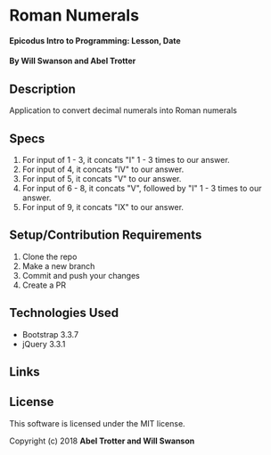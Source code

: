 # Roman Numerals

#### Epicodus Intro to Programming: Lesson, Date

#### By Will Swanson and Abel Trotter

## Description

Application to convert decimal numerals into Roman numerals

## Specs

1. For input of 1 - 3, it concats "I" 1 - 3 times to our answer.
1. For input of 4, it concats "IV" to our answer.
1. For input of 5, it concats "V" to our answer.
1. For input of 6 - 8, it concats "V", followed by "I" 1 - 3 times to our answer.
1. For input of 9, it concats "IX" to our answer.

## Setup/Contribution Requirements

1. Clone the repo
1. Make a new branch
1. Commit and push your changes
1. Create a PR

## Technologies Used

* Bootstrap 3.3.7
* jQuery 3.3.1

## Links

## License

This software is licensed under the MIT license.

Copyright (c) 2018 **Abel Trotter and Will Swanson**
